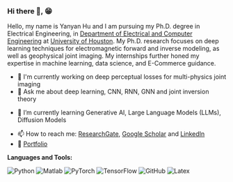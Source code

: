 ### Hi there 👋, 😁
<!--
**yanyanh5945/yanyanh5945** is a ✨ _special_ ✨ repository because its `README.md` (this file) appears on your GitHub profile.
Here are some ideas to get you started:

- 🔭 I’m currently working on ...
- 🌱 I’m currently learning ...
- 👯 I’m looking to collaborate on ...
- 🤔 I’m looking for help with ...
- 💬 Ask me about ...
- 📫 How to reach me: ...
- 😄 Pronouns: ...
- ⚡ Fun fact: ...
- 🤔 I’m looking for help with Statistics
- 👯 I’m looking to collaborate on ...
-->

Hello, my name is Yanyan Hu and I am pursuing my Ph.D. degree in Electrical Engineering, in [Department of Electrical and Computer Engineering](https://www.ece.uh.edu/) at [University of Houston](https://www.uh.edu/). My Ph.D. research focuses on deep learning techniques for electromagnetic forward and inverse modeling, as well as geophysical joint imaging. My internships further honed my expertise in machine learning, data science, and E-Commerce guidance.


- 🔭 I'm currently working on deep perceptual losses for multi-physics joint imaging
- 💬 Ask me about deep learning, CNN, RNN, GNN and joint inversion theory
<!-- - 👯 I’m currently collaboratively working on Antarctic geophysical imaging -->
- 🌱 I’m currently learning Generative AI, Large Language Models (LLMs), Diffusion Models
<!-- - 🤔 I’m looking for help with 3D Bayesian inversion, especially using unstructure mesh -->
- 📫 How to reach me: [ResearchGate](https://www.researchgate.net/profile/Yanyan-Hu), [Google Scholar](https://scholar.google.com/citations?user=4I85QsoAAAAJ&hl=en) and [LinkedIn](https://www.linkedin.com/in/yanyan-hu-14583a1a1/)
- 📝 [Portfolio](https://yanyanh5945.github.io/)

**Languages and Tools:** 

![Python](https://img.shields.io/badge/-Python-000?&logo=Python)
![Matlab](https://img.shields.io/badge/-Matlab-000?&logo=Matlab)
![PyTorch](https://img.shields.io/badge/-PyTorch-000?&logo=PyTorch)
![TensorFlow](https://img.shields.io/badge/-TensorFlow-000?&logo=TensorFlow)
![GitHub](https://img.shields.io/badge/-GitHub-000?&logo=GitHub)
![Latex](https://img.shields.io/badge/-Latex-000?&logo=Latex)


<!-- ![Yanyan Hu's Github Stats](https://github-readme-stats.vercel.app/api?username=yanyanh5945&count_private=true&show_icons=true&include_all_commits=true)
![Top Langs](https://github-readme-stats.vercel.app/api/top-langs/?username=yanyanh5945&hide=TeX&layout=compact) -->

<!-- ![Visitor Badge](https://visitor-badge.laobi.icu/badge?page_id=yanyanh5945.yanyanh5945) -->
